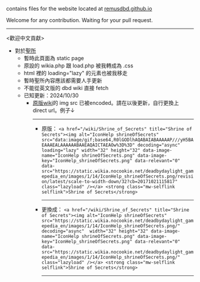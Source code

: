 contains files for the website located at [remusdbd.github.io](https://remusdbd.github.io/)<br>

Welcome for any contribution. Waiting for your pull request.<br>

-----------

<歡迎中文貢獻><br>
- 對於[聖所](https://remusdbd.github.io/docs/tools/tools.html) <br>
  - 暫時此頁面為 static page<br>
  - 原設的 wikia.php 跟 load.php 被我轉成為 .css<br>
  - html 裡的 loading="lazy" 的元素也被我移走<br>
  - 暫時聖所內容應該都需要人手更新<br>
  - 不能從英文版的 dbd wiki 直接 fetch<br>
  - 已知更新：2024/10/30
      - [原版wiki](https://deadbydaylight.fandom.com/wiki/Shrine_of_Secrets)的 img src 已被encoded。請在以後更新，自行更換上 direct url。例子↓<hr>
        - 原版：  `<a href="/wiki/Shrine_of_Secrets" title="Shrine of Secrets"><img alt="IconHelp shrineOfSecrets" src="data:image/gif;base64,R0lGODlhAQABAIABAAAAAP///yH5BAEAAAEALAAAAAABAAEAQAICTAEAOw%3D%3D" decoding="async" loading="lazy" width="32" height="32" data-image-name="IconHelp shrineOfSecrets.png" data-image-key="IconHelp_shrineOfSecrets.png" data-relevant="0" data-src="https://static.wikia.nocookie.net/deadbydaylight_gamepedia_en/images/1/14/IconHelp_shrineOfSecrets.png/revision/latest/scale-to-width-down/32?cb=20171021115817" class="lazyload" /></a> <strong class="mw-selflink selflink">Shrine of Secrets</strong>`<hr>
        - 更換成： `<a href="/wiki/Shrine_of_Secrets" title="Shrine of Secrets"><img alt="IconHelp shrineOfSecrets" src="https://static.wikia.nocookie.net/deadbydaylight_gamepedia_en/images/1/14/IconHelp_shrineOfSecrets.png/" decoding="async"  width="32" height="32" data-image-name="IconHelp shrineOfSecrets.png" data-image-key="IconHelp_shrineOfSecrets.png" data-relevant="0" data-src="https://static.wikia.nocookie.net/deadbydaylight_gamepedia_en/images/1/14/IconHelp_shrineOfSecrets.png/" class="lazyload" /></a> <strong class="mw-selflink selflink">Shrine of Secrets</strong>`<hr>
